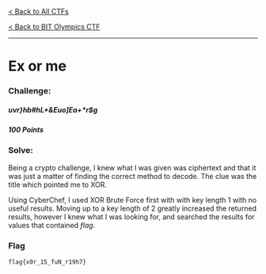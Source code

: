 [< Back to All CTFs](https://github.com/KrisLloyd/Python/tree/master/CTF#ctf-solves)

[< Back to BIT Olympics CTF](https://github.com/KrisLloyd/Python/tree/master/CTF#bit-olymipcs-march-2020)
***

# Ex or me

### Challenge:
##### uvr}hb#hL+&Euo]Ea+*r$g
##### 100 Points


### Solve:

Being a crypto challenge, I knew what I was given was ciphertext and that it was just a matter of finding the correct method to decode. The clue was the title which pointed me to XOR.

Using CyberChef, I used XOR Brute Force first with with key length 1 with no useful results. Moving up to a key length of 2 greatly increased the returned results, however I knew what I was looking for, and searched the results for values that contained *flag*.


### Flag
```
flag{x0r_15_fuN_r19h7}
```

